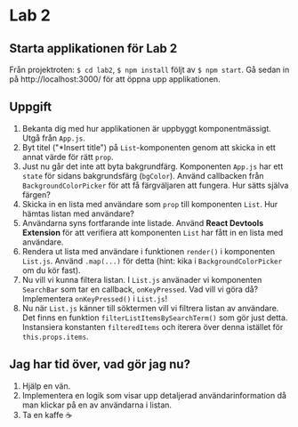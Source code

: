 # Lab 2

## Starta applikationen för Lab 2
Från projektroten: `$ cd lab2`, `$ npm install` följt av `$ npm start`. Gå sedan in på http://localhost:3000/ för att öppna upp applikationen. 

## Uppgift
1. Bekanta dig med hur applikationen är uppbyggt komponentmässigt. Utgå från `App.js`.
2. Byt titel ("*Insert title") på `List`-komponenten genom att skicka in ett annat värde för rätt `prop`.
3. Just nu går det inte att byta bakgrundfärg. Komponenten `App.js` har ett `state` för sidans bakgrundsfärg (`bgColor`). Använd callbacken från `BackgroundColorPicker` för att få färgväljaren att fungera. Hur sätts själva färgen?
4. Skicka in en lista med användare som `prop` till komponenten `List`. Hur hämtas listan med användare?
5. Användarna syns fortfarande inte listade. Använd __React Devtools Extension__ för att verifiera att komponenten `List` har fått in en lista med användare.
6. Rendera ut lista med användare i funktionen `render()` i komponenten `List.js`. Använd `.map(...)` för detta (hint: kika i `BackgroundColorPicker` om du kör fast). 
7. Nu vill vi kunna filtera listan. I `List.js` använader vi komponenten `SearchBar` som tar en callback, `onKeyPressed`. Vad vill vi göra då? Implementera `onKeyPressed()` i `List.js`!
8. Nu när `List.js` känner till söktermen vill vi filtrera listan av användare. Det finns en funktion `filterListItemsBySearchTerm()` som gör just detta. Instansiera konstanten `filteredItems` och iterera över denna istället för `this.props.items`.


## Jag har tid över, vad gör jag nu?
1. Hjälp en vän.
2. Implementera en logik som visar upp detaljerad användarinformation då man klickar på en av användarna i listan.
3. Ta en kaffe ☕️
